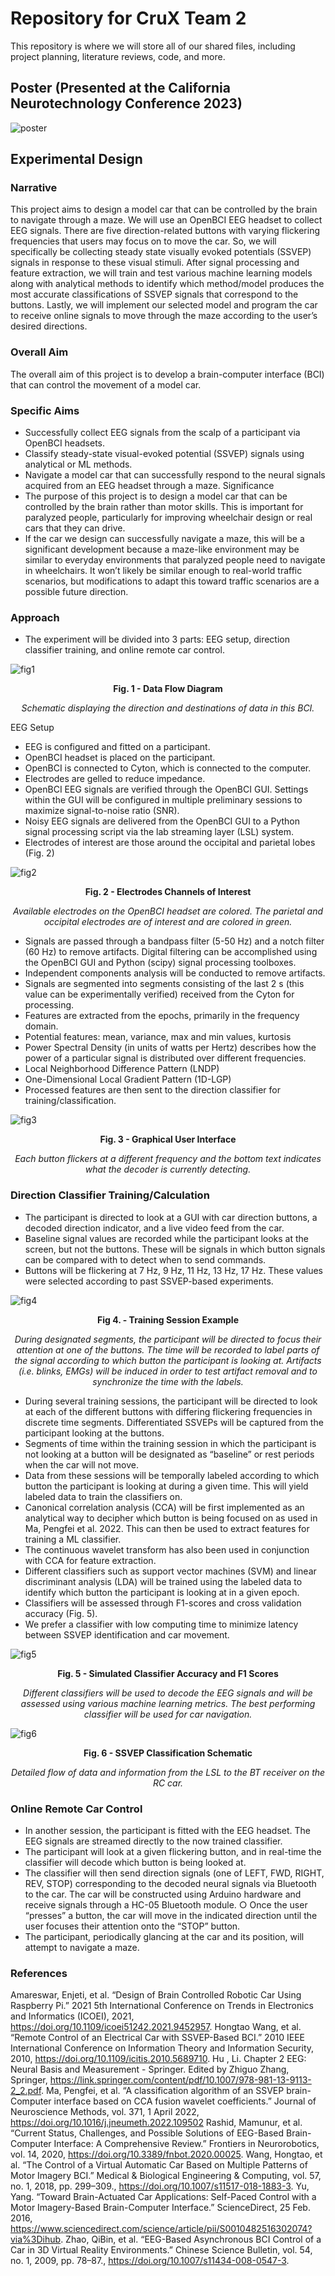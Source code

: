 # Repository for CruX Team 2

This repository is where we will store all of our shared files, including project planning, literature reviews, code, and more.

## Poster (Presented at the California Neurotechnology Conference 2023)
![poster](https://raw.githubusercontent.com/mateouma/CruX-Team2/main/Presentations/ca_neurotech_conference_poster.png)

## Experimental Design
### Narrative
This project aims to design a model car that can be controlled by the brain to navigate through a maze. We will use an OpenBCI EEG headset to collect EEG signals. There are five direction-related buttons with varying flickering frequencies that users may focus on to move the car. So, we will specifically be collecting steady state visually evoked potentials (SSVEP) signals in response to these visual stimuli. After signal processing and feature extraction, we will train and test various machine learning models along with analytical methods to identify which method/model produces the most accurate classifications of SSVEP signals that correspond to the buttons. Lastly, we will implement our selected model and program the car to receive online signals to move through the maze according to the user’s desired directions.
### Overall Aim 
The overall aim of this project is to develop a brain-computer interface (BCI) that can control the movement of a model car.

### Specific Aims
- Successfully collect EEG signals from the scalp of a participant via OpenBCI headsets.
- Classify steady-state visual-evoked potential (SSVEP) signals using analytical or ML methods.
- Navigate a model car that can successfully respond to the neural signals acquired from an EEG headset through a maze.
Significance
- The purpose of this project is to design a model car that can be controlled by the brain rather than motor skills. This is important for paralyzed people, particularly for improving wheelchair design or real cars that they can drive.
- If the car we design can successfully navigate a maze, this will be a significant development because a maze-like environment may be similar to everyday environments that paralyzed people need to navigate in wheelchairs. It won’t likely be similar enough
to real-world traffic scenarios, but modifications to adapt this toward traffic scenarios are a possible future direction.

### Approach
- The experiment will be divided into 3 parts: EEG setup, direction classifier training, and online remote car control.

![fig1](https://github.com/mateouma/CruX-Team2/blob/main/Figures/fig1.png)
<p style="text-align: center;"><b>Fig. 1 - Data Flow Diagram</b></p>
<p style="text-align: center;"><i>Schematic displaying the direction and destinations of data in this BCI.</i></p>

EEG Setup
- EEG is configured and fitted on a participant.
-  OpenBCI headset is placed on the participant.
-  OpenBCI is connected to Cyton, which is connected to the computer.
-  Electrodes are gelled to reduce impedance.
-  OpenBCI EEG signals are verified through the OpenBCI GUI. Settings within the GUI will be configured in multiple preliminary sessions to maximize signal-to-noise ratio (SNR).
- Noisy EEG signals are delivered from the OpenBCI GUI to a Python signal processing script via the lab streaming layer (LSL) system.
- Electrodes of interest are those around the occipital and parietal lobes (Fig. 2)

![fig2](https://github.com/mateouma/CruX-Team2/blob/main/Figures/fig2.png)
<p style="text-align: center;"><b>Fig. 2 - Electrodes Channels of Interest</b></p>
<p style="text-align: center;"><i>Available electrodes on the OpenBCI headset are colored. The parietal and occipital electrodes are of interest and are colored in green.</i></p>

- Signals are passed through a bandpass filter (5-50 Hz) and a notch filter (60 Hz) to remove artifacts. Digital filtering can be accomplished using the OpenBCI GUI and Python (scipy) signal processing toolboxes.
- Independent components analysis will be conducted to remove artifacts.
- Signals are segmented into segments consisting of the last 2 s (this value can be experimentally verified) received from the Cyton for processing.
- Features are extracted from the epochs, primarily in the frequency domain.
-   Potential features: mean, variance, max and min values, kurtosis
-   Power Spectral Density (in units of watts per Hertz) describes how the power of a particular signal is distributed over different frequencies.
-   Local Neighborhood Difference Pattern (LNDP)
-   One-Dimensional Local Gradient Pattern (1D-LGP)
- Processed features are then sent to the direction classifier for training/classification.

![fig3](https://github.com/mateouma/CruX-Team2/blob/main/Figures/fig3.png)
<p style="text-align: center;"><b>Fig. 3 - Graphical User Interface</b></p>
<p style="text-align: center;"><i>Each button flickers at a different frequency and the bottom text indicates what the decoder is currently detecting.</i></p>


### Direction Classifier Training/Calculation
- The participant is directed to look at a GUI with car direction buttons, a decoded direction indicator, and a live video feed from the car.
- Baseline signal values are recorded while the participant looks at the screen, but not the buttons. These will be signals in which button signals can be compared with to detect when to send commands.
- Buttons will be flickering at 7 Hz, 9 Hz, 11 Hz, 13 Hz, 17 Hz. These values were selected according to past SSVEP-based experiments.

![fig4](https://github.com/mateouma/CruX-Team2/blob/main/Figures/fig4.png)
<p style="text-align: center;"><b>Fig 4. - Training Session Example</b></p>
<p style="text-align: center;"><i>During designated segments, the participant will be directed to focus their attention at one of the buttons. The time will be recorded to label parts of the signal according to which button the participant is looking at. Artifacts (i.e. blinks, EMGs) will be induced in order to test artifact removal and to synchronize the time with the labels.</i></p>

- During several training sessions, the participant will be directed to look at each of the different buttons with differing flickering frequencies in discrete time segments. Differentiated SSVEPs will be captured from the participant looking at the buttons.
- Segments of time within the training session in which the participant is not looking at a button will be designated as “baseline” or rest periods when the car will not move.
- Data from these sessions will be temporally labeled according to which button the participant is looking at during a given time. This will yield labeled data to train the classifiers on.
- Canonical correlation analysis (CCA) will be first implemented as an analytical way to decipher which button is being focused on as used in Ma, Pengfei et al. 2022. This can then be used to extract features for training a ML classifier.
-   The continuous wavelet transform has also been used in conjunction with CCA for feature extraction.
- Different classifiers such as support vector machines (SVM) and linear discriminant analysis (LDA) will be trained using the labeled data to identify which button the participant is looking at in a given epoch.
- Classifiers will be assessed through F1-scores and cross validation accuracy (Fig. 5).
- We prefer a classifier with low computing time to minimize latency between SSVEP identification and car movement.

![fig5](https://github.com/mateouma/CruX-Team2/blob/main/Figures/fig5.png)
<p style="text-align: center;"><b>Fig. 5 - Simulated Classifier Accuracy and F1 Scores</b></p>
<p style="text-align: center;"><i>Different classifiers will be used to decode the EEG signals and will be assessed using various machine learning metrics. The best performing classifier will be used for car navigation.</i></p>

![fig6](https://github.com/mateouma/CruX-Team2/blob/main/Figures/fig6.png)
<p style="text-align: center;"><b>Fig. 6 - SSVEP Classification Schematic</b></p>
<p style="text-align: center;"><i>Detailed flow of data and information from the LSL to the BT receiver on the RC car.</i></p>

### Online Remote Car Control
- In another session, the participant is fitted with the EEG headset. The EEG signals are streamed directly to the now trained classifier.
- The participant will look at a given flickering button, and in real-time the classifier will decode which button is being looked at.
- The classifier will then send direction signals (one of LEFT, FWD, RIGHT, REV, STOP) corresponding to the decoded neural signals via Bluetooth to the car. The car will be constructed using Arduino hardware and receive signals through a HC-05 Bluetooth module.
○ Once the user “presses” a button, the car will move in the indicated direction until the user focuses their attention onto the “STOP” button.
- The participant, periodically glancing at the car and its position, will attempt to navigate a maze.

### References
Amareswar, Enjeti, et al. “Design of Brain Controlled Robotic Car Using Raspberry Pi.” 2021 5th International Conference on Trends in Electronics and Informatics (ICOEI), 2021, https://doi.org/10.1109/icoei51242.2021.9452957.
Hongtao Wang, et al. “Remote Control of an Electrical Car with SSVEP-Based BCI.” 2010 IEEE
International Conference on Information Theory and Information Security, 2010, https://doi.org/10.1109/icitis.2010.5689710.
Hu , Li. Chapter 2 EEG: Neural Basis and Measurement - Springer. Edited by Zhiguo Zhang, Springer, https://link.springer.com/content/pdf/10.1007/978-981-13-9113-2_2.pdf.
Ma, Pengfei, et al. “A classification algorithm of an SSVEP brain-Computer interface based on CCA fusion wavelet coefficients.” Journal of Neuroscience Methods, vol. 371, 1 April 2022, https://doi.org/10.1016/j.jneumeth.2022.109502
Rashid, Mamunur, et al. “Current Status, Challenges, and Possible Solutions of EEG-Based
Brain-Computer Interface: A Comprehensive Review.” Frontiers in Neurorobotics, vol. 14, 2020, https://doi.org/10.3389/fnbot.2020.00025.
Wang, Hongtao, et al. “The Control of a Virtual Automatic Car Based on Multiple Patterns of
Motor Imagery BCI.” Medical & Biological Engineering & Computing, vol. 57, no. 1, 2018, pp. 299–309., https://doi.org/10.1007/s11517-018-1883-3.
Yu, Yang. “Toward Brain-Actuated Car Applications: Self-Paced Control with a Motor Imagery-Based Brain-Computer Interface.” ScienceDirect, 25 Feb. 2016, https://www.sciencedirect.com/science/article/pii/S0010482516302074?via%3Dihub.
Zhao, QiBin, et al. “EEG-Based Asynchronous BCI Control of a Car in 3D Virtual Reality
Environments.” Chinese Science Bulletin, vol. 54, no. 1, 2009, pp. 78–87., https://doi.org/10.1007/s11434-008-0547-3.
